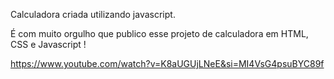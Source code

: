 Calculadora criada utilizando javascript.

É com muito orgulho que publico esse projeto de calculadora em HTML, CSS e Javascript !

https://www.youtube.com/watch?v=K8aUGUjLNeE&si=MI4VsG4psuBYC89f
